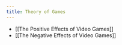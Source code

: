 ```yaml
---
title: Theory of Games
---
```

- [[The Positive Effects of Video Games]]
- [[The Negative Effects of Video Games]]


